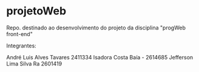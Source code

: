 # projetoWeb
Repo. destinado ao desenvolvimento do projeto da disciplina "progWeb front-end"


Integrantes:

André Luis Alves Tavares 2411334
Isadora Costa Baía - 2614685
Jefferson Lima Silva Ra 2601419
